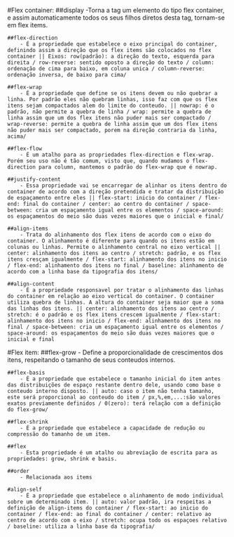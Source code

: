 #Flex container:
    ##display
        -Torna a tag um elemento do tipo flex container, e assim automaticamente todos os seus filhos diretos desta tag, tornam-se em flex items.

    ##flex-direction 
        - É a propriedade que estabelece o eixo principal do container, definindo assim a direção que os flex items são colocados no flex container || Eixos: row(padrão): a direção do texto, esquerda para direita / row-reverse: sentido oposto a direção do texto / column: ordenação de cima para baixo, em coluna unica / column-reverse: ordenação inversa, de baixo para cima/

    ##flex-wrap 
        - É a propriedade que define se os itens devem ou não quebrar a linha. Por padrão eles não quebram linhas, isso faz com que os flex itens sejam compactados alem do limite do conteudo. || nowrap: é o padrão, não permite a quebra de linha / wrap: permite a quebra de linha assim que um dos flex itens não puder mais ser compactado / wrap-reverse: permite a quebra de linha assim que um dos flex itens não puder mais ser compactado, porem na direção contraria da linha, acima/

    ##flex-flow 
        - É um atalho para as propriedades flex-direction e flex-wrap. Porém seu uso não é tão comum, visto que, quando mudamos o flex-direction para column, mantemos o padrão do flex-wrap que é nowrap.

    ##justify-content 
        - Essa propriedade vai se encarregar de alinhar os itens dentro do container de acordo com a direção pretendida e tratar da distribuição de espaçamento entre eles || flex-start: inicio do container / flex-end: final do container / center: ao centro do container / space-between: cria um espaçamento igual entre os elementos / space-around: os espaçamentos do meio são duas vezes maiores que o inicial e final/

    ##align-items 
        - Trata do alinhamento dos flex itens de acordo com o eixo do container. O alinhamento é diferente para quando os itens estão em colunas ou linhas. Permite o alinhamento central no eixo vertical || center: alinhamento dos itens ao centro / stretch: padrão, e os flex itens cresçam igualmente / flex-start: alinhamento dos itens no inicio / flex-end: alinhamento dos itens no final / baseline: alinhamento de acordo com a linha base da tipografia dos itens/

    ##align-content 
        - É a propriedade responsavel por tratar o alinhamento das linhas do container em relação ao eixo vertical do container. O container utiliza quebra de linhas. A altura do container seja maior que a soma das linhas dos itens. || center: alinhamento dos itens ao centro / stretch: é o padrão e os flex itens crescem igualmente / flex-start: alinhamento dos itens no inicio / flex-end: alinhamento dos itens no final / space-between: cria um espaçamento igual entre os elementos / space-around: os espaçamentos do meio são duas vezes maiores que o inicial e final

#Flex item:
    ##flex-grow
        - Define a proporcionalidade de crescimentos dos itens, respeitando o tamanho de seus conteudos internos.

    ##flex-basis
        - É a propriedade que estabelece o tamanho inicial do item antes das distribuições de espaço restante dentro dele, usando como base o conteudo interno disposto. || auto: caso o item não tenha tamanho, este será proporcional ao conteudo do item / px,%,em,...:são valores exatos previamente definidos / 0(zero): terá relação com a definição do flex-grow/

    ##flex-shrink
        - É a propriedade que estabelece a capacidade de redução ou compressão do tamanho de um item.

    ##flex
        - Esta propriedade é um atalho ou abreviação de escrita para as propriedades: grow, shrink e basis.

    ##order
        - Relacionada aos items

    #align-self
        - É a propriedade que estabelece o alinhamento de modo individual sobre um determinado item. || auto: valor padrão, ira respeitas a definição de align-items do container / flex-start: ao inicio do container / flex-end: ao final do container / center: relativo ao centro de acordo com o eixo / stretch: ocupa todo os espaçoes relativo / baseline: utiliza a linha base da tipografia/

